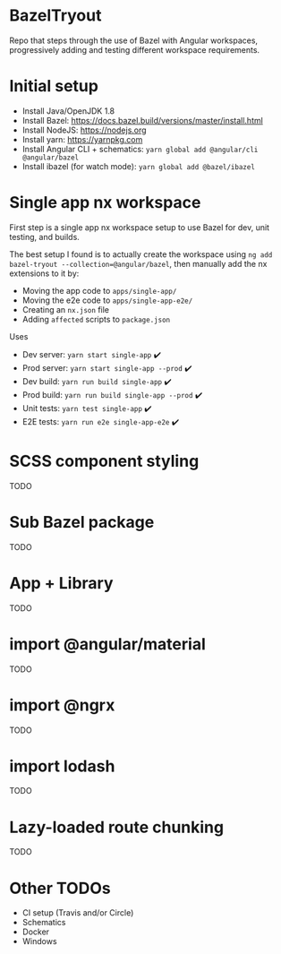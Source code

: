 # BazelTryout

Repo that steps through the use of Bazel with Angular workspaces, progressively adding and testing different workspace requirements.

# Initial setup

* Install Java/OpenJDK 1.8
* Install Bazel: https://docs.bazel.build/versions/master/install.html
* Install NodeJS: https://nodejs.org
* Install yarn: https://yarnpkg.com
* Install Angular CLI + schematics: `yarn global add @angular/cli @angular/bazel`
* Install ibazel (for watch mode): `yarn global add @bazel/ibazel`

# Single app nx workspace

First step is a single app nx workspace setup to use Bazel for dev, unit testing, and builds.  

The best setup I found is to actually create the workspace using `ng add bazel-tryout --collection=@angular/bazel`,
then manually add the nx extensions to it by:
* Moving the app code to `apps/single-app/`
* Moving the e2e code to `apps/single-app-e2e/`
* Creating an `nx.json` file
* Adding `affected` scripts to `package.json`

Uses
* Dev server: `yarn start single-app` :heavy_check_mark:
* Prod server: `yarn start single-app --prod` :heavy_check_mark:
* Dev build: `yarn run build single-app` :heavy_check_mark:
* Prod build: `yarn run build single-app --prod` :heavy_check_mark:
* Unit tests: `yarn test single-app` :heavy_check_mark:
* E2E tests: `yarn run e2e single-app-e2e` :heavy_check_mark:

# SCSS component styling

TODO

# Sub Bazel package

TODO

# App + Library

TODO

# import @angular/material

TODO

# import @ngrx

TODO

# import lodash

TODO

# Lazy-loaded route chunking

TODO

# Other TODOs

* CI setup (Travis and/or Circle)
* Schematics
* Docker
* Windows

